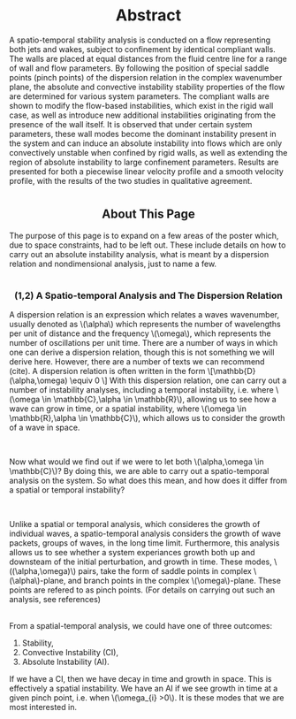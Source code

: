 <!-- <html> -->
<head>
<script type="text/javascript" id="MathJax-script" async
  src="https://cdn.jsdelivr.net/npm/mathjax@3/es5/tex-mml-chtml.js">
</script>
</head>

<body>
<h1> </h1>
<h1 style="text-align: center;"> Abstract </h1>
A spatio-temporal stability analysis is conducted on a flow representing both jets and wakes, subject to confinement by identical compliant walls. The walls are placed at equal distances from the fluid centre line for a range of wall and flow parameters. By following the position of special saddle points (pinch points) of the dispersion relation in the complex wavenumber plane, the absolute and convective instability stability properties of the flow are determined for various system parameters. The compliant walls are shown to modify the flow-based instabilities, which exist in the rigid wall case, as well as introduce new additional instabilities originating from the presence of the wall itself. It is observed that under certain system parameters, these wall modes become the dominant instability present in the system and can induce an absolute instability into flows which are only convectively unstable when confined by rigid walls, as well as extending the region of absolute instability to large confinement parameters. Results are presented for both a piecewise linear velocity profile and a smooth velocity profile, with the results of the two studies in qualitative agreement. 
<h1> </h1> 

<h2 style="text-align: center;"> About This Page </h2>

The purpose of this page is to expand on a few areas of the poster which, due to space constraints, had to be left out. These include details on how to carry out an absolute instability analysis, what is meant by a dispersion relation and nondimensional analysis, just to name a few.  

<h1> </h1>

<h3 style="text-align: center;"> (1,2) A Spatio-temporal Analysis and The Dispersion Relation </h3>

<p> A dispersion relation is an expression which relates a waves wavenumber, usually denoted as \(\alpha\) which represents the number of wavelengths per unit of distance and the frequency \(\omega\), which represents the number of oscillations per unit time. There are a number of ways in which one can derive a dispersion relation, though this is not something we will derive here. However, there are a number of texts we can recommend (cite). A dispersion relation is often written in the form 
\[\mathbb{D}(\alpha,\omega) \equiv 0 \] 
With this dispersion relation, one can carry out a number of instability analyses, including a temporal instability, i.e. where \(\omega \in \mathbb{C},\alpha \in \mathbb{R}\), allowing us to see how a wave can grow in time, or a spatial instability, where \(\omega \in \mathbb{R},\alpha \in \mathbb{C}\), which allows us to consider the growth of a wave in space. </p> 
<br>
<p> Now what would we find out if we were to let both \(\alpha,\omega \in \mathbb{C}\)? By doing this, we are able to carry out a spatio-temporal analysis on the system. So what does this mean, and how does it differ from a spatial or temporal instability? </p> 
<br>
<p> Unlike a spatial or temporal analysis, which consideres the growth of individual waves, a spatio-temporal analysis considers the growth of wave packets, groups of waves, in the long time limit. Furthermore, this analysis allows us to see whether a system experiances growth both up and downsteam of the initial perturbation, and growth in time. These modes, \((\alpha,\omega)\) pairs, take the form of saddle points in complex \(\alpha\)-plane, and branch points in the complex \(\omega\)-plane. These points are refered to as pinch points. (For details on carrying out such an analysis, see references)</p> 
<br>
From a spatial-temporal analysis, we could have one of three outcomes:  

<ol>
  <li> Stability,</li>
  <li> Convective Instability (CI),</li>
  <li> Absolute Instability (AI). </li>
</ol>

<p> If we have a CI, then we have decay in time and growth in space. This is effectively a spatial instability. We have an AI if we see growth in time at a given pinch point, i.e. when \(\omega_{i} >0\). It is these modes that we are most interested in. 
</p> 

</body>
<!-- </html> -->
